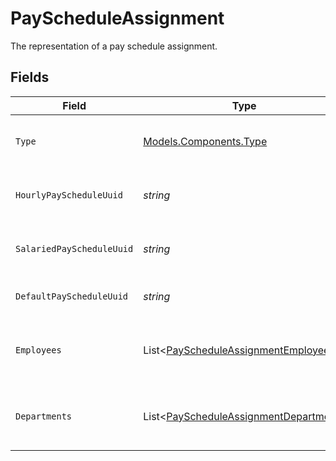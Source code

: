 # PayScheduleAssignment

The representation of a pay schedule assignment.


## Fields

| Field                                                                                               | Type                                                                                                | Required                                                                                            | Description                                                                                         |
| --------------------------------------------------------------------------------------------------- | --------------------------------------------------------------------------------------------------- | --------------------------------------------------------------------------------------------------- | --------------------------------------------------------------------------------------------------- |
| `Type`                                                                                              | [Models.Components.Type](../../Models/Components/Type.md)                                           | :heavy_minus_sign:                                                                                  | The pay schedule assignment type.                                                                   |
| `HourlyPayScheduleUuid`                                                                             | *string*                                                                                            | :heavy_minus_sign:                                                                                  | Pay schedule for hourly employees.                                                                  |
| `SalariedPayScheduleUuid`                                                                           | *string*                                                                                            | :heavy_minus_sign:                                                                                  | Pay schedule for salaried employees.                                                                |
| `DefaultPayScheduleUuid`                                                                            | *string*                                                                                            | :heavy_minus_sign:                                                                                  | Default pay schedule for employees.                                                                 |
| `Employees`                                                                                         | List<[PayScheduleAssignmentEmployee](../../Models/Components/PayScheduleAssignmentEmployee.md)>     | :heavy_minus_sign:                                                                                  | List of employees and their pay schedules.                                                          |
| `Departments`                                                                                       | List<[PayScheduleAssignmentDepartment](../../Models/Components/PayScheduleAssignmentDepartment.md)> | :heavy_minus_sign:                                                                                  | List of departments and their pay schedules.                                                        |